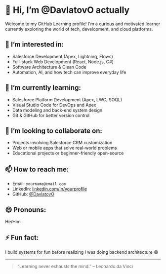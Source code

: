 # 👋 Hi, I’m @DavlatovO actually

Welcome to my GitHub Learning profile! I'm a curious and motivated learner currently exploring the world of tech, development, and cloud platforms.

## 👀 I’m interested in:
- Salesforce Development (Apex, Lightning, Flows)
- Full-stack Web Development (React, Node.js, C#)
- Software Architecture & Clean Code
- Automation, AI, and how tech can improve everyday life

## 🌱 I’m currently learning:
- Salesforce Platform Development (Apex, LWC, SOQL)
- Visual Studio Code for DevOps and Apex
- Data modeling and back-end system design
- Git & GitHub for better version control

## 💞️ I’m looking to collaborate on:
- Projects involving Salesforce CRM customization
- Web or mobile apps that solve real-world problems
- Educational projects or beginner-friendly open-source

## 📫 How to reach me:
- Email: `yourname@email.com`
- LinkedIn: [linkedin.com/in/yourprofile](https://linkedin.com/in/yourprofile)
- GitHub: [@DavlatovO](https://github.com/DavlatovO)

## 😄 Pronouns:
He/Him

## ⚡ Fun fact:
I build systems for fun before realizing I was doing backend architecture 😄

---

> “Learning never exhausts the mind.” – Leonardo da Vinci

